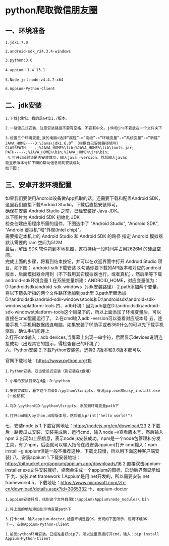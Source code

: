 # python爬取微信朋友圈
## 一、环境准备
    1.jdk1.7.0 

    2.android-sdk_r24.3.4-windows

    3.python:3.6

    4.appium：1.4.13.1

    5.Node.js：node-v4.4.7-x64

    6.Appium-Python-Client
## 二、jdk安装
    1.下载jdk包，我的是64位1.7版本。

    2.一路傻瓜式安装，注意安装路径不要有空格，不要有中文。jdk和jre不要放在一个文件夹下

    3.设置三个环境变量,我的电脑>选择“属性”->“高级”->“环境变量”->“系统变量”->“新建”
    JAVA_HOME----D:\Java\jdk1.6.0” （根据自己安装路径填写）
    CLASSPATH--- .;%JAVA_HOME%\lib;%JAVA_HOME%\lib\tools.jar;
    PATH-----;%JAVA_HOME%\bin;%JAVA_HOME%\jre\bin;
     4.打开cmd验证是否安装成功，输入java -version，然后输入javac
    能显示版本号和下面的帮助信息说明安装成功
    如下图：
## 三、安卓开发环境配置
  如果我们要使用Android设备做App抓取的话，还需要下载和配置Android SDK，这里我们直接下载Android Studio。下载后直接安装即可。    
确保在安装 Android Studio 之前，已经安装好 Java JDK。    
以下图片为 Android SDK 初始化 JDK  
检查创建应用程序所需的组件，下图选中了 "Android Studio", "Android SDK", "Android 虚拟机"和"外观(Intel chip)"。      
需要指定本机上的 Android Studio 和 Android SDK 的路径
指定 Android 模拟器默认需要的 ram 空间为512M  
最后，解压 SDK 软件包到本地机器，这将持续一段时间并占用2626M 的硬盘空间。  
完成上面的步骤，将看到结束按钮，并可以在欢迎界面中打开 Android Studio 项目，如下图：
android-sdk下载安装
3.勾选你要下载的API版本和对应的android版本，后面模拟器会用到（不下载用其它模拟器也行，或者真机），然后坐等下载
android-sdk环境变量
1.在系统变量新建：ANDROID_HOME，对应变量值为：D:\androidsdk\android-sdk-windows（sdk安装路径）
2.path添加两个变量，将以下箭头所指的两个文件路径添加到path里
3.path里面添加D:\androidsdk\android-sdk-windows\tools和D:\androidsdk\android-sdk-windows\platform-tools
四、adb环境
1.因为adb是在D:\androidsdk\android-sdk-windows\platform-tools这个目录下的，所以上面添加了环境变量后，可以直接在cmd里面运行了。
2.在cmd输入adb -version可以查看对应版本号
五、连接手机
    1.手机用数据线连电脑，如果安装了91助手或者360什么的可以先下载手机驱动，确认手机能连上  
    2.打开cmd输入：adb devices,当屏幕上出现一串字符，后面显示devices说明连接成功（出现其它的提示，得检查自己的环境了）  
六、Python安装
2.下载Python安装包，选择2.7版本和3.6版本都可以

官网下载地址：https://www.python.org/15

    1.Python安装，双击傻瓜式安装（别安装在c盘哦）

    2.小编的安装目录在d盘：D:\python

    3.安装完成后，看下这个目录D:\python\Scripts，有没pip.exe和easy_install.exe（一般都有）

    4.将D:\python和D:\python\Scripts，添加到环境变量path下

    5.打开cmd输入python,出现版本号，然后输入print("hello world!")
  七、安装node.js
   1.下载官网地址：https://nodejs.org/en/download/23
   2.下载后一路傻瓜式安装，安装完成后，运行cmd，输入node –v查看版本号，然后输入npm
   3.出现如上图信息，表示node.js安装成功。npm是一个node包管理和分发工具，有了npm，后面就可以输入指令在线安装appium(打开 cmd输入：npm install –g appium但是一般不推荐这种，下载比较慢，所以用下面这种客户端安装)
  八、安装appium
   1.下载安装地址：https://bitbucket.org/appium/appium.app/downloads/16
    2.直接双击appium-installer.exe文件安装就好，桌面会生成一个appium的图标，启动后界面显示如下
  九、安装.net framework
      1.Appium是用.net开发的，所以需要安装.net framework4.5，下载地址：https://www.microsoft.com/zh-cn/download/details.aspx?id=3065332
 十、appium-doctor

    1.appium安装好后，找到这个文件目录D:\appium\Appium\node_modules\.bin

    2.将上面的地址添加到环境变量path下

    3.打卡cmd，输入appium-doctor,检查环境是否OK，出现如下图所示，说明环境OK
    十一、安装Appium-Python-Client

    1.前面python环境安装，已经准备好pip了，所以这里直接打开cmd，输入：pip install Appium-Python-Client
  
    
    


